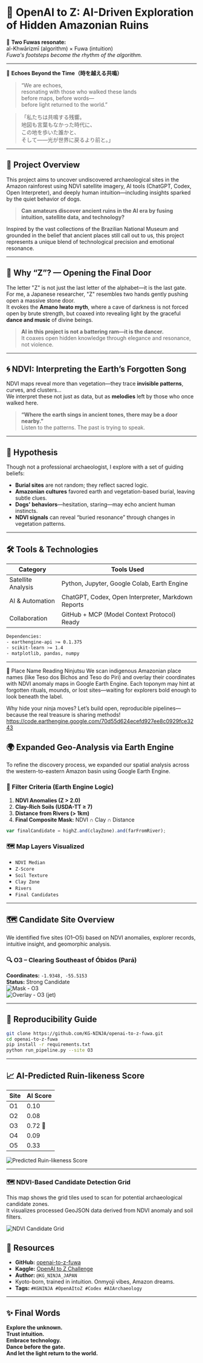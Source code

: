 # 🧭 OpenAI to Z: AI-Driven Exploration of Hidden Amazonian Ruins

🐾 **Two Fuwas resonate:**  
al-Khwārizmī (algorithm) × Fuwa (intuition)  
*Fuwa's footsteps become the rhythm of the algorithm.*

---

🌌 **Echoes Beyond the Time（時を越える共鳴）**

> “We are echoes,  
> resonating with those who walked these lands  
> before maps, before words—  
> before light returned to the world.”

> 「私たちは共鳴する残響。  
地図も言葉もなかった時代に、  
この地を歩いた誰かと、  
そして——光が世界に戻るより前と。」

---

## 🌿 Project Overview

This project aims to uncover undiscovered archaeological sites in the Amazon rainforest using NDVI satellite imagery, AI tools (ChatGPT, Codex, Open Interpreter), and deeply human intuition—including insights sparked by the quiet behavior of dogs.

> **Can amateurs discover ancient ruins in the AI era by fusing intuition, satellite data, and technology?**

Inspired by the vast collections of the Brazilian National Museum and grounded in the belief that ancient places still call out to us, this project represents a unique blend of technological precision and emotional resonance.

---

## 🔑 Why “Z”? — Opening the Final Door

The letter "Z" is not just the last letter of the alphabet—it is the last gate.  
For me, a Japanese researcher, "Z" resembles two hands gently pushing open a massive stone door.  
It evokes the **Amano Iwato myth**, where a cave of darkness is not forced open by brute strength, but coaxed into revealing light by the graceful **dance and music** of divine beings.

> **AI in this project is not a battering ram—it is the dancer.**  
> It coaxes open hidden knowledge through elegance and resonance, not violence.

---

## 🌀 NDVI: Interpreting the Earth’s Forgotten Song

NDVI maps reveal more than vegetation—they trace **invisible patterns**, curves, and clusters…  
We interpret these not just as data, but as **melodies** left by those who once walked here.  

> **“Where the earth sings in ancient tones, there may be a door nearby.”**  
> Listen to the patterns. The past is trying to speak.

---

## 🧠 Hypothesis

Though not a professional archaeologist, I explore with a set of guiding beliefs:

- **Burial sites** are not random; they reflect sacred logic.
- **Amazonian cultures** favored earth and vegetation-based burial, leaving subtle clues.
- **Dogs' behaviors**—hesitation, staring—may echo ancient human instincts.
- **NDVI signals** can reveal “buried resonance” through changes in vegetation patterns.

---

## 🛠 Tools & Technologies

| Category           | Tools Used                                         |
| ------------------ | -------------------------------------------------- |
| Satellite Analysis | Python, Jupyter, Google Colab, Earth Engine        |
| AI & Automation    | ChatGPT, Codex, Open Interpreter, Markdown Reports |
| Collaboration      | GitHub + MCP (Model Context Protocol) Ready        |

```bash
Dependencies:
- earthengine-api >= 0.1.375
- scikit-learn >= 1.4
- matplotlib, pandas, numpy
```

---
🥷 Place Name Reading Ninjutsu
We scan indigenous Amazonian place names (like Teso dos Bichos and Teso do Piri) and overlay their coordinates with NDVI anomaly maps in Google Earth Engine.
Each toponym may hint at forgotten rituals, mounds, or lost sites—waiting for explorers bold enough to look beneath the label.

Why hide your ninja moves? Let’s build open, reproducible pipelines—because the real treasure is sharing methods!
https://code.earthengine.google.com/70d55d624ecefd927ee8c0929fce3243

## 🌍 Expanded Geo-Analysis via Earth Engine

To refine the discovery process, we expanded our spatial analysis across the western-to-eastern Amazon basin using Google Earth Engine.

### 🔬 Filter Criteria (Earth Engine Logic)

1. **NDVI Anomalies (Z > 2.0)**
2. **Clay-Rich Soils (USDA-TT ≥ 7)**
3. **Distance from Rivers (> 1km)**
4. **Final Composite Mask:** NDVI ∩ Clay ∩ Distance

```js
var finalCandidate = highZ.and(clayZone).and(farFromRiver);
```

### 🗺️ Map Layers Visualized

- `NDVI Median`
- `Z-Score`
- `Soil Texture`
- `Clay Zone`
- `Rivers`
- `Final Candidates`

---

## 🗺️ Candidate Site Overview

We identified five sites (O1–O5) based on NDVI anomalies, explorer records, intuitive insight, and geomorphic analysis.

### 🔍 O3 – Clearing Southeast of Óbidos (Pará)
**Coordinates:** `-1.9348, -55.5153`  
**Status:** Strong Candidate  
![Mask - O3](https://raw.githubusercontent.com/KG-NINJA/openai-to-z-fuwa/main/o3_candidates_mask.png)  
![Overlay - O3 (jet)](https://raw.githubusercontent.com/KG-NINJA/openai-to-z-fuwa/main/o3_ndvi_overlay_jet.png)

---

## 🔁 Reproducibility Guide

```bash
git clone https://github.com/KG-NINJA/openai-to-z-fuwa.git
cd openai-to-z-fuwa
pip install -r requirements.txt
python run_pipeline.py --site O3
```

---

## 📈 AI-Predicted Ruin-likeness Score

| Site | AI Score |
|------|----------|
| O1   | 0.10     |
| O2   | 0.08     |
| O3   | 0.72 🎯  |
| O4   | 0.09     |
| O5   | 0.33     |

![Predicted Ruin-likeness Score](ruin_likeness_scores.png)

---

### 🗺️ NDVI-Based Candidate Detection Grid

This map shows the grid tiles used to scan for potential archaeological candidate zones.  
It visualizes processed GeoJSON data derived from NDVI anomaly and soil filters.

![NDVI Candidate Grid](./ndvi_candidate_grid_final_rendered.png)

## 🔗 Resources

- **GitHub:** [openai-to-z-fuwa](https://github.com/KG-NINJA/openai-to-z-fuwa)
- **Kaggle:** [OpenAI to Z Challenge](https://www.kaggle.com/competitions/openai-to-z-challenge)
- **Author:** `@KG_NINJA_JAPAN`
- Kyoto-born, trained in intuition. Onmyoji vibes, Amazon dreams.
- **Tags:** `#KGNINJA #OpenAItoZ #Codex #AIArchaeology`

---

## ✨ Final Words

**Explore the unknown.  
Trust intuition.  
Embrace technology.  
Dance before the gate.  
And let the light return to the world.**
